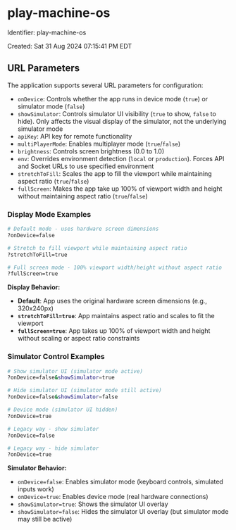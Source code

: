 # play-machine-os

Identifier: play-machine-os

Created: Sat 31 Aug 2024 07:15:41 PM EDT

## URL Parameters

The application supports several URL parameters for configuration:

- `onDevice`: Controls whether the app runs in device mode (`true`) or simulator mode (`false`)
- `showSimulator`: Controls simulator UI visibility (`true` to show, `false` to hide). Only affects the visual display of the simulator, not the underlying simulator mode
- `apiKey`: API key for remote functionality
- `multiPlayerMode`: Enables multiplayer mode (`true`/`false`)
- `brightness`: Controls screen brightness (0.0 to 1.0)
- `env`: Overrides environment detection (`local` or `production`). Forces API and Socket URLs to use specified environment
- `stretchToFill`: Scales the app to fill the viewport while maintaining aspect ratio (`true`/`false`)
- `fullScreen`: Makes the app take up 100% of viewport width and height without maintaining aspect ratio (`true`/`false`)

### Display Mode Examples

```bash
# Default mode - uses hardware screen dimensions
?onDevice=false

# Stretch to fill viewport while maintaining aspect ratio
?stretchToFill=true

# Full screen mode - 100% viewport width/height without aspect ratio
?fullScreen=true
```

**Display Behavior:**

- **Default**: App uses the original hardware screen dimensions (e.g., 320x240px)
- **`stretchToFill=true`**: App maintains aspect ratio and scales to fit the viewport
- **`fullScreen=true`**: App takes up 100% of viewport width and height without scaling or aspect ratio constraints

### Simulator Control Examples

```bash
# Show simulator UI (simulator mode active)
?onDevice=false&showSimulator=true

# Hide simulator UI (simulator mode still active)
?onDevice=false&showSimulator=false

# Device mode (simulator UI hidden)
?onDevice=true

# Legacy way - show simulator
?onDevice=false

# Legacy way - hide simulator
?onDevice=true
```

**Simulator Behavior:**

- `onDevice=false`: Enables simulator mode (keyboard controls, simulated inputs work)
- `onDevice=true`: Enables device mode (real hardware connections)
- `showSimulator=true`: Shows the simulator UI overlay
- `showSimulator=false`: Hides the simulator UI overlay (but simulator mode may still be active)
